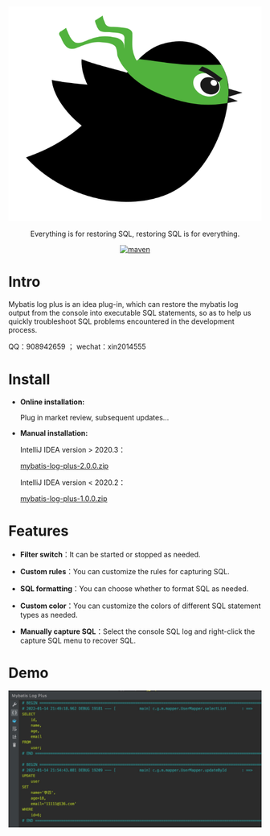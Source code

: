 <p align="center">
  <a href="https://gitee.com/pg-liudong/mybatis-log-plus-usage">
   <img alt="Mybatis-Plus-Logo" src="https://raw.githubusercontent.com/pg-liudong/pic-bed/main/mybatis-green.svg">
  </a>
</p>

<p align="center">
  Everything is for restoring SQL, restoring SQL is for everything.
</p>

<p align="center">
  <a href="https://gitee.com/pg-liudong/mybatis-log-plus-usage">
    <img alt="maven" src="https://img.shields.io/badge/version-2.0.0-0A7DBA">
  </a>
</p>

# Intro


Mybatis log plus is an idea plug-in, which can restore the mybatis log output from the console into executable SQL statements, so as to help us quickly troubleshoot SQL problems encountered in the development process.

QQ：908942659 ； wechat：xin2014555

# Install

- **Online installation:**

    Plug in market review, subsequent updates...
- **Manual installation:**

    IntelliJ IDEA version > 2020.3：
    >
    [mybatis-log-plus-2.0.0.zip](https://github.com/pg-liudong/mybatis-log-plus-usage/raw/main/mybatis-log-plus-2.0.0.zip)

    IntelliJ IDEA version < 2020.2：
    >
    [mybatis-log-plus-1.0.0.zip](https://github.com/pg-liudong/mybatis-log-plus-usage/raw/main/mybatis-log-plus-1.0.0.zip)

# Features


- **Filter switch**：It can be started or stopped as needed.

- **Custom rules**：You can customize the rules for capturing SQL.

- **SQL formatting**：You can choose whether to format SQL as needed.

- **Custom color**：You can customize the colors of different SQL statement types as needed.

- **Manually capture SQL**：Select the console SQL log and right-click the capture SQL menu to recover SQL.

# Demo

<a href="https://github.com/pg-liudong/mybatis-log-plus-usage">
   <img alt="Mybatis-Log-Plus-Logo" src="https://raw.githubusercontent.com/pg-liudong/pic-bed/main/202201142233788.jpg">
</a>

